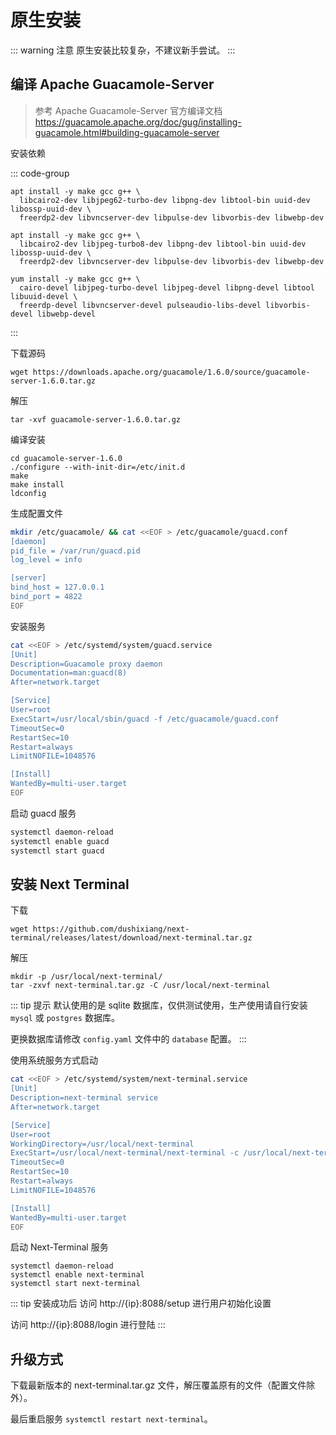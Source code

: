 # 原生安装

::: warning 注意
原生安装比较复杂，不建议新手尝试。
:::

## 编译 Apache Guacamole-Server

> 参考 Apache Guacamole-Server 官方编译文档 https://guacamole.apache.org/doc/gug/installing-guacamole.html#building-guacamole-server

安装依赖

::: code-group

```shell [Debian]
apt install -y make gcc g++ \
  libcairo2-dev libjpeg62-turbo-dev libpng-dev libtool-bin uuid-dev libossp-uuid-dev \
  freerdp2-dev libvncserver-dev libpulse-dev libvorbis-dev libwebp-dev
```

```shell [Ubuntu]
apt install -y make gcc g++ \
  libcairo2-dev libjpeg-turbo8-dev libpng-dev libtool-bin uuid-dev libossp-uuid-dev \
  freerdp2-dev libvncserver-dev libpulse-dev libvorbis-dev libwebp-dev
```

```shell [Fedora / CentOS / RHEL]
yum install -y make gcc g++ \
  cairo-devel libjpeg-turbo-devel libjpeg-devel libpng-devel libtool libuuid-devel \
  freerdp-devel libvncserver-devel pulseaudio-libs-devel libvorbis-devel libwebp-devel
```

:::

下载源码

```shell
wget https://downloads.apache.org/guacamole/1.6.0/source/guacamole-server-1.6.0.tar.gz
```

解压
```shell
tar -xvf guacamole-server-1.6.0.tar.gz
```

编译安装
```shell
cd guacamole-server-1.6.0
./configure --with-init-dir=/etc/init.d
make
make install
ldconfig
```

生成配置文件

``` bash
mkdir /etc/guacamole/ && cat <<EOF > /etc/guacamole/guacd.conf
[daemon]
pid_file = /var/run/guacd.pid
log_level = info

[server]
bind_host = 127.0.0.1
bind_port = 4822
EOF
```

安装服务

``` bash
cat <<EOF > /etc/systemd/system/guacd.service
[Unit]
Description=Guacamole proxy daemon
Documentation=man:guacd(8)
After=network.target

[Service]
User=root
ExecStart=/usr/local/sbin/guacd -f /etc/guacamole/guacd.conf
TimeoutSec=0
RestartSec=10
Restart=always
LimitNOFILE=1048576

[Install]
WantedBy=multi-user.target
EOF
```

启动 guacd 服务

``` bash
systemctl daemon-reload
systemctl enable guacd
systemctl start guacd
```

## 安装 Next Terminal

下载

```shell
wget https://github.com/dushixiang/next-terminal/releases/latest/download/next-terminal.tar.gz
```

解压
```shell
mkdir -p /usr/local/next-terminal/
tar -zxvf next-terminal.tar.gz -C /usr/local/next-terminal
```

::: tip 提示
默认使用的是 sqlite 数据库，仅供测试使用，生产使用请自行安装 `mysql` 或 `postgres` 数据库。

更换数据库请修改 `config.yaml` 文件中的 `database` 配置。
:::

使用系统服务方式启动
``` bash
cat <<EOF > /etc/systemd/system/next-terminal.service
[Unit]
Description=next-terminal service
After=network.target

[Service]
User=root
WorkingDirectory=/usr/local/next-terminal
ExecStart=/usr/local/next-terminal/next-terminal -c /usr/local/next-terminal/config.yaml
TimeoutSec=0
RestartSec=10
Restart=always
LimitNOFILE=1048576

[Install]
WantedBy=multi-user.target
EOF
```

启动 Next-Terminal 服务

```shell
systemctl daemon-reload
systemctl enable next-terminal
systemctl start next-terminal
```

::: tip 安装成功后
访问 http://{ip}:8088/setup 进行用户初始化设置

访问 http://{ip}:8088/login 进行登陆
:::

## 升级方式

下载最新版本的 next-terminal.tar.gz 文件，解压覆盖原有的文件（配置文件除外）。

最后重启服务 `systemctl restart next-terminal`。
